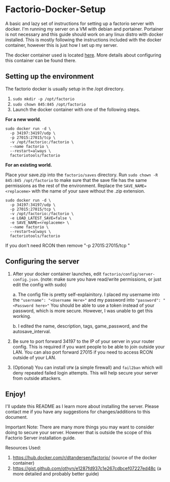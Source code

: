 # Factorio-Docker-Setup
A basic and lazy set of instructions for setting up a factorio server with docker. 
I'm running my server on a VM with debian and portainer. Portainer is not necessary and this guide should work on any linux distro with docker installed. 
This is mostly following the instructions included with the docker container, however this is just how I set up my server. 

The docker container used is located [here](https://hub.docker.com/r/dtandersen/factorio/). More details about configuring this container can be found there.

## Setting up the environment
The factorio docker is usually setup in the /opt directory. 
1. ```sudo mkdir -p /opt/factorio```
2. ```sudo chown 845:845 /opt/factorio```
3. Launch the docker container with one of the following steps. 

**For a new world.**

```
sudo docker run -d \
  -p 34197:34197/udp \
  -p 27015:27015/tcp \
  -v /opt/factorio:/factorio \
  --name factorio \
  --restart=always \
  factoriotools/factorio
  ```

**For an existing world.**

Place your save.zip into the ```factorio/saves``` directory. Run ```sudo chown -R 845:845 /opt/factorio``` to make sure that the save file has the same permissions as the rest of the environment. Replace the ```SAVE_NAME=<replaceme>``` with the name of your save without the .zip extension. 
```
sudo docker run -d \
  -p 34197:34197/udp \
  -p 27015:27015/tcp \
  -v /opt/factorio:/factorio \
  -e LOAD_LATEST_SAVE=false \
  -e SAVE_NAME=<replaceme> \
  --name factorio \
  --restart=always \
  factoriotools/factorio
```

If you don't need RCON then remove "-p 27015:27015/tcp \"

## Configuring the server
1. After your docker container launches, edit ```factorio/config/server-config.json```. (note: make sure you have read/write permissions, or just edit the config with sudo)
  
    a. The config file is pretty self-explainitory. I placed my username into the ```"username": "<Username Here>"``` and my password into ```"password": "<Password here>"``` You should be able to use a token instead of your password, which is more secure. However, I was unable to get this working. 

    b. I edited the name, description, tags, game_password, and the autosave_interval.
2. Be sure to port forward 34197 to the IP of your server in your router config. This is required if you want people to be able to join outside your LAN. You can also port forward 27015 if you need to access RCON outside of your LAN. 

3. (Optional) You can install ```UFW``` (a simple firewall) and ```fail2ban``` which will deny repeated failed login attempts. This will help secure your server from outside attackers. 

  ## Enjoy!
  I'll update this README as I learn more about installing the server. Please contact me if you have any suggestions for changes/additions to this document. 
  
Important Note: There are many more things you may want to consider doing to secure your server. However that is outside the scope of this Factorio Server installation guide. 

Resources Used: 

  1. https://hub.docker.com/r/dtandersen/factorio/ (source of the docker container)
  2. https://gist.github.com/othyn/e1287fd937c1e267cdbcef07227ed48c (a more detailed and probably better guide) 
